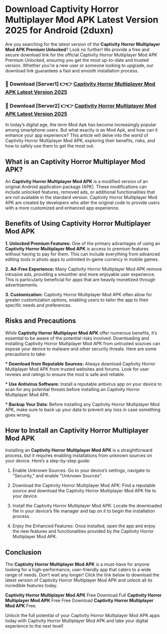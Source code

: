# Download Captivity Horror Multiplayer Mod APK Latest Version 2025 for Android (2duxn)

Are you searching for the latest version of the <strong>Captivity Horror Multiplayer Mod APK Premium Unlocked</strong>? Look no further! We provide a free and secure download link for the official Captivity Horror Multiplayer Mod APK Premium Unlocked, ensuring you get the most up-to-date and trusted version. Whether you're a new user or someone looking to upgrade, our download link guarantees a fast and smooth installation process.


<h3>🔴 Download [Server1] 👉👉 <a href="https://appsnew.pages.dev?q=Captivity+Horror+Multiplayer+Mod+APK&ref=2RT5">Captivity Horror Multiplayer Mod APK Latest Version 2025</a></h3>

<h3>🔴 Download [Server2] 👉👉 <a href="https://appsnew.pages.dev?q=Captivity+Horror+Multiplayer+Mod+APK&ref=2RT5">Captivity Horror Multiplayer Mod APK Latest Version 2025</a></h3>


In today’s digital age, the term Mod Apk has become increasingly popular among smartphone users. But what exactly is an Mod Apk, and how can it enhance your app experience? This article will delve into the world of Captivity Horror Multiplayer Mod APK, exploring their benefits, risks, and how to safely use them to get the most out.


<h2>What is an Captivity Horror Multiplayer Mod APK?</h2>

An <strong>Captivity Horror Multiplayer Mod APK</strong> is a modified version of an original Android application package (APK). These modifications can include unlocked features, removed ads, or additional functionalities that are not available in the standard version. Captivity Horror Multiplayer Mod APK are created by developers who alter the original code to provide users with a more customized and enhanced app experience.


<h2>Benefits of Using Captivity Horror Multiplayer Mod APK</h2>

<strong> 1. Unlocked Premium Features:</strong> One of the primary advantages of using an <strong>Captivity Horror Multiplayer Mod APK</strong> is access to premium features without having to pay for them. This can include everything from advanced editing tools in photo apps to unlimited in-game currency in mobile games.

<strong> 2. Ad-Free Experience:</strong> Many Captivity Horror Multiplayer Mod APK remove intrusive ads, providing a smoother and more enjoyable user experience. This is particularly beneficial for apps that are heavily monetized through advertisements.

<strong> 3. Customization:</strong> Captivity Horror Multiplayer Mod APK often allow for greater customization options, enabling users to tailor the app to their specific needs and preferences.


<h2>Risks and Precautions</h2>

While <strong>Captivity Horror Multiplayer Mod APK</strong> offer numerous benefits, it’s essential to be aware of the potential risks involved. Downloading and installing Captivity Horror Multiplayer Mod APK from untrusted sources can expose your device to malware and other security threats. Here are some precautions to take:

<strong> * Download from Reputable Sources:</strong> Always download Captivity Horror Multiplayer Mod APK from trusted websites and forums. Look for user reviews and ratings to ensure the mod is safe and reliable.

<strong> * Use Antivirus Software:</strong> Install a reputable antivirus app on your device to scan for any potential threats before installing an Captivity Horror Multiplayer Mod APK.

<strong> * Backup Your Data:</strong> Before installing any Captivity Horror Multiplayer Mod APK, make sure to back up your data to prevent any loss in case something goes wrong.


<h2>How to Install an Captivity Horror Multiplayer Mod APK</h2>

Installing an <strong>Captivity Horror Multiplayer Mod APK</strong> is a straightforward process, but it requires enabling installations from unknown sources on your device. Here’s a step-by-step guide:

 1. Enable Unknown Sources: Go to your device’s settings, navigate to "Security," and enable "Unknown Sources".

 2. Download the Captivity Horror Multiplayer Mod APK: Find a reputable source and download the Captivity Horror Multiplayer Mod APK file to your device.

 3. Install the Captivity Horror Multiplayer Mod APK: Locate the downloaded file in your device’s file manager and tap on it to begin the installation process.

 4. Enjoy the Enhanced Features: Once installed, open the app and enjoy the new features and functionalities provided by the Captivity Horror Multiplayer Mod APK.


<h2><strong>Conclusion</strong></h2>

The <strong>Captivity Horror Multiplayer Mod APK</strong> is a must-have for anyone looking for a high-performance, user-friendly app that caters to a wide range of needs. Don’t wait any longer! Click the link below to download the latest version of Captivity Horror Multiplayer Mod APK and unlock all its incredible features today.

<strong>Captivity Horror Multiplayer Mod APK</strong> Free Download Full <strong>Captivity Horror Multiplayer Mod APK</strong> Free Free Download <strong>Captivity Horror Multiplayer Mod APK</strong> Free.

Unlock the full potential of your Captivity Horror Multiplayer Mod APK apps today with Captivity Horror Multiplayer Mod APK and take your digital experience to the next level!